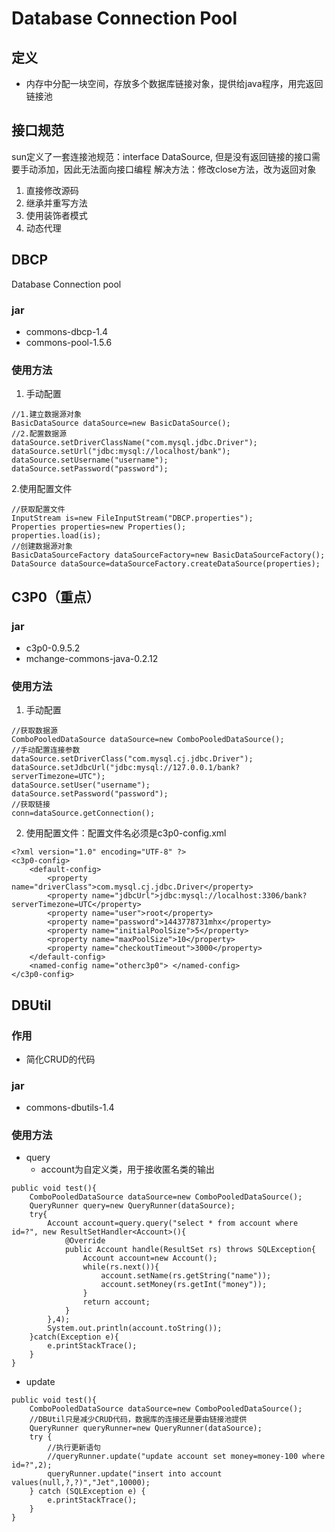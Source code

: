 # Database Connection Pool

## 定义
+ 内存中分配一块空间，存放多个数据库链接对象，提供给java程序，用完返回链接池

## 接口规范
sun定义了一套连接池规范：interface DataSource,
但是没有返回链接的接口需要手动添加，因此无法面向接口编程
解决方法：修改close方法，改为返回对象
1. 直接修改源码
2. 继承并重写方法
3. 使用装饰者模式
4. 动态代理

## DBCP
Database Connection pool

### jar
+ commons-dbcp-1.4
+ commons-pool-1.5.6

### 使用方法
1. 手动配置
```
//1.建立数据源对象            
BasicDataSource dataSource=new BasicDataSource();
//2.配置数据源
dataSource.setDriverClassName("com.mysql.jdbc.Driver");
dataSource.setUrl("jdbc:mysql://localhost/bank");
dataSource.setUsername("username");
dataSource.setPassword("password");
```
2.使用配置文件
```
//获取配置文件
InputStream is=new FileInputStream("DBCP.properties");
Properties properties=new Properties();
properties.load(is);
//创建数据源对象
BasicDataSourceFactory dataSourceFactory=new BasicDataSourceFactory();
DataSource dataSource=dataSourceFactory.createDataSource(properties);
```

## C3P0（重点）

### jar
+ c3p0-0.9.5.2
+ mchange-commons-java-0.2.12

### 使用方法
1. 手动配置
```
//获取数据源
ComboPooledDataSource dataSource=new ComboPooledDataSource();
//手动配置连接参数
dataSource.setDriverClass("com.mysql.cj.jdbc.Driver");
dataSource.setJdbcUrl("jdbc:mysql://127.0.0.1/bank?serverTimezone=UTC");
dataSource.setUser("username");
dataSource.setPassword("password");
//获取链接
conn=dataSource.getConnection();
```
2. 使用配置文件：配置文件名必须是c3p0-config.xml

```
<?xml version="1.0" encoding="UTF-8" ?>
<c3p0-config>
    <default-config>
        <property name="driverClass">com.mysql.cj.jdbc.Driver</property>
        <property name="jdbcUrl">jdbc:mysql://localhost:3306/bank?serverTimezone=UTC</property>
        <property name="user">root</property>
        <property name="password">1443778731mhx</property>
        <property name="initialPoolSize">5</property>
        <property name="maxPoolSize">10</property>
        <property name="checkoutTimeout">3000</property>
    </default-config>
    <named-config name="otherc3p0"> </named-config>
</c3p0-config>
```

## DBUtil

### 作用
+ 简化CRUD的代码

### jar
+ commons-dbutils-1.4

### 使用方法
+ query   
   + account为自定义类，用于接收匿名类的输出
```
public void test(){
    ComboPooledDataSource dataSource=new ComboPooledDataSource();
    QueryRunner query=new QueryRunner(dataSource);
    try{
        Account account=query.query("select * from account where id=?", new ResultSetHandler<Account>(){
            @Override
            public Account handle(ResultSet rs) throws SQLException{
                Account account=new Account();
                while(rs.next()){
                    account.setName(rs.getString("name"));
                    account.setMoney(rs.getInt("money"));
                }
                return account;
            }
        },4);
        System.out.println(account.toString());
    }catch(Exception e){
        e.printStackTrace();
    }
}
```
+ update
```
public void test(){
    ComboPooledDataSource dataSource=new ComboPooledDataSource();
    //DBUtil只是减少CRUD代码，数据库的连接还是要由链接池提供
    QueryRunner queryRunner=new QueryRunner(dataSource);
    try {
        //执行更新语句
        //queryRunner.update("update account set money=money-100 where id=?",2);
        queryRunner.update("insert into account values(null,?,?)","Jet",10000);
    } catch (SQLException e) {
        e.printStackTrace();
    }
}
```